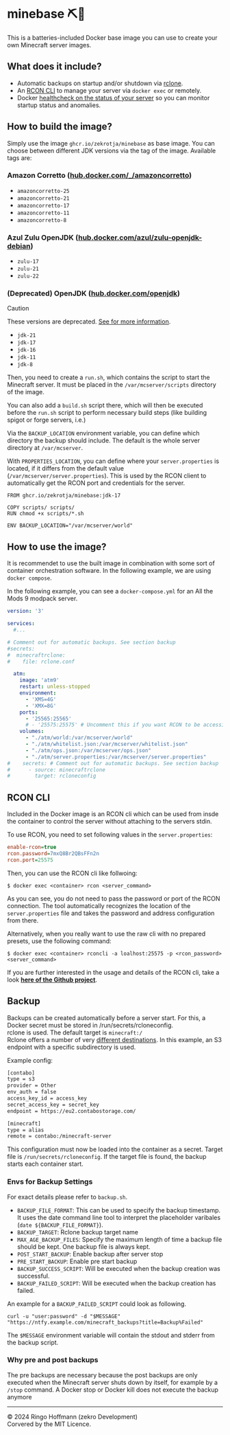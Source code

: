 # minebase ⛏️🐳 

This is a batteries-included Docker base image you can use to create your own Minecraft server images.

## What does it include?

- Automatic backups on startup and/or shutdown via [rclone](https://rclone.org).
- An [RCON CLI](https://github.com/zekroTJA/rconcli) to manage your server via `docker exec` or remotely.
- Docker [healthcheck on the status of your server](https://github.com/evolvedpacks/healthcheck) so you can monitor startup status and anomalies.

## How to build the image?

Simply use the image `ghcr.io/zekrotja/minebase` as base image. You can choose between different JDK versions via the tag of the image. Available tags are:

### Amazon Corretto ([hub.docker.com/_/amazoncorretto](https://hub.docker.com/_/amazoncorretto))
- `amazoncorretto-25`
- `amazoncorretto-21`
- `amazoncorretto-17`
- `amazoncorretto-11`
- `amazoncorretto-8`

### Azul Zulu OpenJDK ([hub.docker.com/azul/zulu-openjdk-debian](https://hub.docker.com/r/azul/zulu-openjdk-debian))
- `zulu-17`
- `zulu-21`
- `zulu-22`

### (**Deprecated**) OpenJDK ([hub.docker.com/openjdk](https://hub.docker.com/_/openjdk))

> [!CAUTION]
> These versions are deprecated. [See for more information](https://hub.docker.com/_/openjdk#deprecation-notice).

- `jdk-21`
- `jdk-17`
- `jdk-16`
- `jdk-11`
- `jdk-8`

Then, you need to create a `run.sh`, which contains the script to start the Minecraft server. It must be placed in the `/var/mcserver/scripts` directory of the image.

You can also add a `build.sh` script there, which will then be executed before the `run.sh` script to perform necessary build steps (like building spigot or forge servers, i.e.)

Via the `BACKUP_LOCATION` environment variable, you can define which directory the backup should include. The default is the whole server directory at `/var/mcserver`.

With `PROPERTIES_LOCATION`, you can define where your `server.properties` is located, if it differs from the default value (`/var/mcserver/server.properties`). This is used by the RCON client to automatically get the RCON port and credentials for the server.

```
FROM ghcr.io/zekrotja/minebase:jdk-17

COPY scripts/ scripts/
RUN chmod +x scripts/*.sh

ENV BACKUP_LOCATION="/var/mcserver/world"
```

## How to use the image?

It is recommendet to use the built image in combination with some sort of container orchestration software. In the following example, we are using `docker compose`.

In the following example, you can see a `docker-compose.yml` for an All the Mods 9 modpack server.

```yml
version: '3'

services:
  #...

# Comment out for automatic backups. See section backup
#secrets:
#  minecraftrclone:
#    file: rclone.conf

  atm:
    image: 'atm9'
    restart: unless-stopped
    environment:
      - 'XMS=4G'
      - 'XMX=8G'
    ports:
      - '25565:25565'
      # - '25575:25575' # Uncomment this if you want RCON to be accessible remotely
    volumes:
      - "./atm/world:/var/mcserver/world"
      - "./atm/whitelist.json:/var/mcserver/whitelist.json"
      - "./atm/ops.json:/var/mcserver/ops.json"
      - "./atm/server.properties:/var/mcserver/server.properties"
#    secrets: # Comment out for automatic backups. See section backup
#      - source: minecraftrclone
#        target: rcloneconfig
```


## RCON CLI

Included in the Docker image is an RCON cli which can be used from insde the container to control the server without attaching to the servers stdin.

To use RCON, you need to set following values in the `server.properties`:
```cfg
enable-rcon=true
rcon.password=7mxQ8Br2QBsFFn2n
rcon.port=25575
```

Then, you can use the RCON cli like follwoing:

```
$ docker exec <container> rcon <server_command>
```

As you can see, you do not need to pass the password or port of the RCON connection. The tool automatically recognizes the location of the `server.properties` file and takes the password and address configuration from there.

Alternatively, when you really want to use the raw cli with no prepared presets, use the following command:
```
$ docker exec <container> rconcli -a loalhost:25575 -p <rcon_password> <server_command>
```

If you are further interested in the usage and details of the RCON cli, take a look [**here of the Github project**](https://github.com/zekroTJA/rconclient).

## Backup

Backups can be created automatically before a server start.
For this, a Docker secret must be stored in /run/secrets/rcloneconfig.  
rclone is used. The default target is `minecraft:/`  
Rclone offers a number of very [different destinations](https://rclone.org/overview/). In this example, an S3 endpoint with a specific subdirectory is used.

Example config:

```txt
[contabo]
type = s3
provider = Other
env_auth = false
access_key_id = access_key
secret_access_key = secret_key
endpoint = https://eu2.contabostorage.com/

[minecraft]
type = alias
remote = contabo:/minecraft-server
```

This configuration must now be loaded into the container as a secret.
Target file is ``/run/secrets/rcloneconfig``.
If the target file is found, the backup starts each container start.

### Envs for Backup Settings

For exact details please refer to ``backup.sh``.

- ``BACKUP_FILE_FORMAT``:
This can be used to specify the backup timestamp.
It uses the date command line tool to interpret the placeholder varibales (``date ${BACKUP_FILE_FORMAT}``).  
- ``BACKUP_TARGET``: Rclone backup target name
- ``MAX_AGE_BACKUP_FILES``:
Specify the maximum length of time a backup file should be kept. One backup file is always kept.
- ``POST_START_BACKUP``: Enable backup after server stop
- ``PRE_START_BACKUP``: Enable pre start backup  
- ``BACKUP_SUCCESS_SCRIPT``: Will be executed when the backup creation was successful.
- ``BACKUP_FAILED_SCRIPT``: Will be executed when the backup creation has failed.

An example for a `BACKUP_FAILED_SCRIPT` could look as following.
```
curl -u "user:password" -d "$MESSAGE" "https://ntfy.example.com/minecraft_backups?title=Backup%Failed"
```

The `$MESSAGE` environment variable will contain the stdout and stderr from the backup script.

### Why pre and post backups

The pre backups are necessary because the post backups are only executed when the Minecraft server shuts down by itself, for example by a ``/stop`` command. A Docker stop or Docker kill does not execute the backup anymore

---

© 2024 Ringo Hoffmann (zekro Development)  
Corvered by the MIT Licence.

